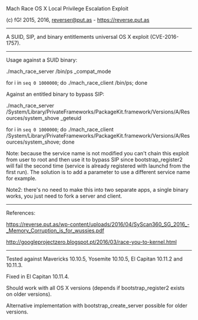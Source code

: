 Mach Race OS X Local Privilege Escalation Exploit

(c) fG! 2015, 2016, reverser@put.as - https://reverse.put.as

----------------

A SUID, SIP, and binary entitlements universal OS X exploit (CVE-2016-1757).

----------------

Usage against a SUID binary:

./mach_race_server /bin/ps _compat_mode

for i in `seq 0 1000000`; do ./mach_race_client /bin/ps; done

Against an entitled binary to bypass SIP:

./mach_race_server /System/Library/PrivateFrameworks/PackageKit.framework/Versions/A/Resources/system_shove _geteuid

for i in `seq 0 1000000`; do ./mach_race_client /System/Library/PrivateFrameworks/PackageKit.framework/Versions/A/Resources/system_shove; done

Note: because the service name is not modified you can't chain this exploit from user to root and then use it to bypass SIP since bootstrap_register2 will fail the second time (service is already registered with launchd from the first run). The solution is to add a parameter to use a different service name for example.

Note2: there's no need to make this into two separate apps, a single binary works, you just need to fork a server and client.

----------

References:

https://reverse.put.as/wp-content/uploads/2016/04/SyScan360_SG_2016_-_Memory_Corruption_is_for_wussies.pdf

http://googleprojectzero.blogspot.pt/2016/03/race-you-to-kernel.html

--------------

Tested against Mavericks 10.10.5, Yosemite 10.10.5, El Capitan 10.11.2 and 10.11.3.

Fixed in El Capitan 10.11.4.

Should work with all OS X versions (depends if bootstrap_register2 exists on older versions).

Alternative implementation with bootstrap_create_server possible for older versions.

